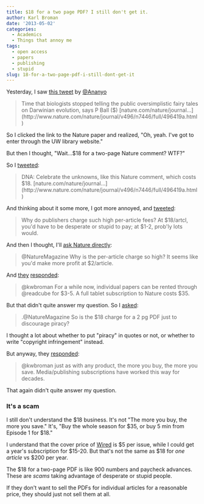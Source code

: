 ```yaml
---
title: $18 for a two page PDF? I still don't get it.
author: Karl Broman
date: '2013-05-02'
categories:
  - Academics
  - Things that annoy me
tags:
  - open access
  - papers
  - publishing
  - stupid
slug: 18-for-a-two-page-pdf-i-still-dont-get-it
---
```


Yesterday, I saw [this tweet](https://twitter.com/Ananyo/status/329545985149775873) by [@Ananyo](https://twitter.com/Ananyo)

<blockquote>
Time that biologists stopped telling the public oversimplistic fairy tales on Darwinian evolution, says P Ball ($) [nature.com/nature/journal...](http://www.nature.com/nature/journal/v496/n7446/full/496419a.html)
</blockquote>

So I clicked the link to the Nature paper and realized, "Oh, yeah.  I've got to enter through the UW library website."

But then I thought, "Wait...$18 for a two-page Nature comment?  WTF?"

So I [tweeted](https://twitter.com/kwbroman/status/329560393922002944):

<blockquote>
DNA: Celebrate the unknowns, like this Nature comment, which costs $18. [nature.com/nature/journal...](http://www.nature.com/nature/journal/v496/n7446/full/496419a.html)
</blockquote>

And thinking about it some more, I got more annoyed, and [tweeted](https://twitter.com/kwbroman/status/329566578024775683):

<blockquote>
Why do publishers charge such high per-article fees? At $18/artcl, you'd have to be desperate or stupid to pay; at $1-2, prob'ly lots would.
</blockquote>

And then I thought, I'll [ask Nature directly](https://twitter.com/kwbroman/status/329575795716661250):

<blockquote>
@NatureMagazine Why is the per-article charge so high? It seems like you'd make more profit at $2/article.
</blockquote>

And [they](https://twitter.com/NatureMagazine) [responded](https://twitter.com/NatureMagazine/status/329655405355614210):

<blockquote>
@kwbroman For a while now, individual papers can be rented through @readcube for $3-5. A full tablet subscription to Nature costs $35.
</blockquote>

But that didn't quite answer my question.  So I [asked](https://twitter.com/kwbroman/status/329683444051365889):

<blockquote>
.@NatureMagazine So is the $18 charge for a 2 pg PDF just to discourage piracy?
</blockquote>

I thought a lot about whether to put "piracy" in quotes or not, or whether to write "copyright infringement" instead.

But anyway, they [responded](https://twitter.com/NatureMagazine/status/329692960205725696):

<blockquote>
@kwbroman just as with any product, the more you buy, the more you save. Media/publishing subscriptions have worked this way for decades.
</blockquote>

That again didn't quite answer my question.

### It's a scam

I still don't understand the $18 business.  It's not "The more you buy, the more you save."  It's, "Buy the whole season for $35, or buy 5 min from Episode 1 for $18."

I understand that the cover price of [Wired](http://www.wired.com) is $5 per issue, while I could get a year's subscription for $15-20.  But that's not the same as $18 for _one article_ vs $200 per year.

The $18 for a two-page PDF is like 900 numbers and paycheck advances.  These are _scams_ taking advantage of desperate or stupid people.

If they don't want to sell the PDFs for individual articles for a reasonable price, they should just not sell them at all.
